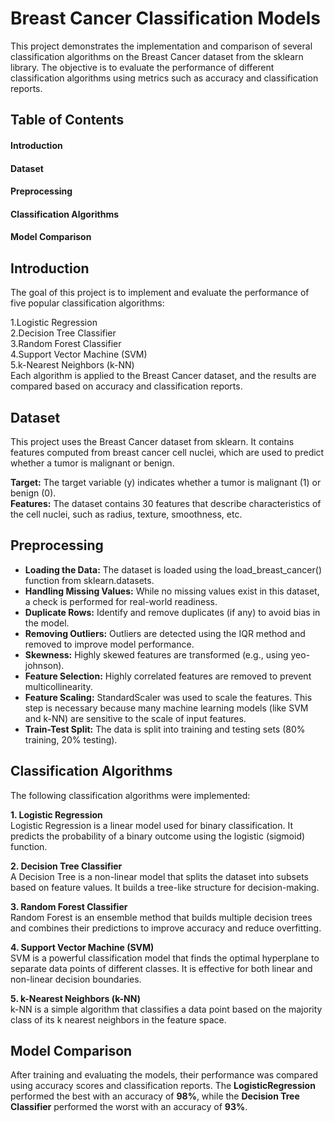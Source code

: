 # Breast Cancer Classification Models
This project demonstrates the implementation and comparison of several classification algorithms on the Breast Cancer dataset from the sklearn library. The objective is to evaluate the performance of different classification algorithms using metrics such as accuracy and classification reports.

## Table of Contents
#### Introduction
#### Dataset
#### Preprocessing
#### Classification Algorithms
#### Model Comparison

## **Introduction**
The goal of this project is to implement and evaluate the performance of five popular classification algorithms:

1.Logistic Regression \
2.Decision Tree Classifier\
3.Random Forest Classifier\
4.Support Vector Machine (SVM)\
5.k-Nearest Neighbors (k-NN)\
Each algorithm is applied to the Breast Cancer dataset, and the results are compared based on accuracy and classification reports.

## **Dataset**
This project uses the Breast Cancer dataset from sklearn. It contains features computed from breast cancer cell nuclei, which are used to predict whether a tumor is malignant or benign.

**Target:** The target variable (y) indicates whether a tumor is malignant (1) or benign (0).\
**Features:** The dataset contains 30 features that describe characteristics of the cell nuclei, such as radius, texture, smoothness, etc.
## **Preprocessing**

- **Loading the Data:** The dataset is loaded using the load_breast_cancer() function from sklearn.datasets.
- **Handling Missing Values:** While no missing values exist in this dataset, a check is performed for real-world readiness.
- **Duplicate Rows:** Identify and remove duplicates (if any) to avoid bias in the model.
- **Removing Outliers:** Outliers are detected using the IQR method and removed to improve model performance.
- **Skewness:** Highly skewed features are transformed (e.g., using yeo-johnson).
- **Feature Selection:** Highly correlated features are removed to prevent multicollinearity.
- **Feature Scaling:** StandardScaler was used to scale the features. This step is necessary because many machine learning models (like SVM and k-NN) are sensitive to the scale of input features.
- **Train-Test Split:** The data is split into training and testing sets (80% training, 20% testing).
## **Classification Algorithms**
The following classification algorithms were implemented:

**1. Logistic Regression**\
Logistic Regression is a linear model used for binary classification. It predicts the probability of a binary outcome using the logistic (sigmoid) function.

**2. Decision Tree Classifier**\
A Decision Tree is a non-linear model that splits the dataset into subsets based on feature values. It builds a tree-like structure for decision-making.

**3. Random Forest Classifier**\
Random Forest is an ensemble method that builds multiple decision trees and combines their predictions to improve accuracy and reduce overfitting.

**4. Support Vector Machine (SVM)**\
SVM is a powerful classification model that finds the optimal hyperplane to separate data points of different classes. It is effective for both linear and non-linear decision boundaries.

**5. k-Nearest Neighbors (k-NN)**\
k-NN is a simple algorithm that classifies a data point based on the majority class of its k nearest neighbors in the feature space.

## **Model Comparison**
After training and evaluating the models, their performance was compared using accuracy scores and classification reports. The **LogisticRegression** performed the best with an accuracy of **98%**, while the **Decision Tree Classifier** performed the worst with an accuracy of **93%**.

